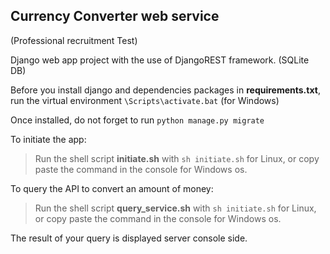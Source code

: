 ## Currency Converter web service

(Professional recruitment Test)

Django web app project with the use of DjangoREST framework. (SQLite DB)

Before you install django and dependencies packages in **requirements.txt**, 
run the virtual environment `\Scripts\activate.bat` (for Windows)

Once installed, do not forget to run ``python manage.py migrate``

To initiate the app: 

>Run the shell script **initiate.sh** with ``sh initiate.sh`` for Linux, 
or copy paste the command in the console for Windows os.

To query the API to convert an amount of money:

>Run the shell script **query_service.sh** with ``sh initiate.sh`` for Linux, 
or copy paste the command in the console for Windows os.

The result of your query is displayed server console side.
